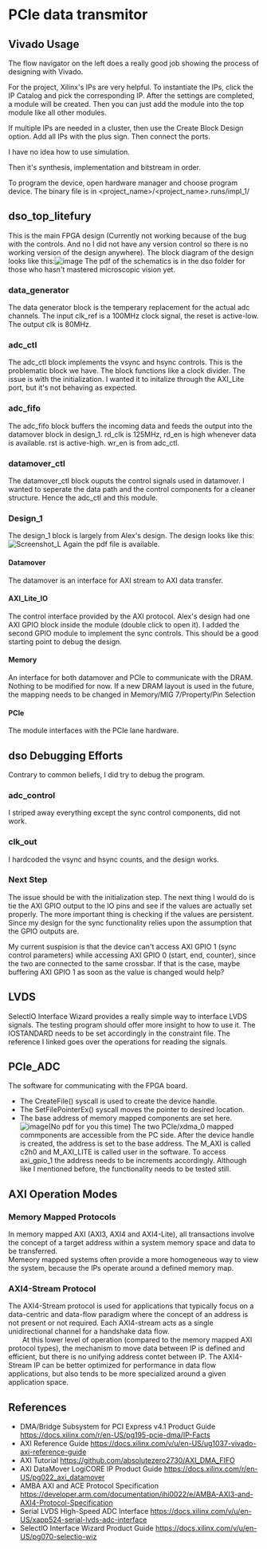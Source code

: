 # PCIe data transmitor

## Vivado Usage
The flow navigator on the left does a really good job showing the process of designing with Vivado.

For the project, Xilinx's IPs are very helpful. To instantiate the IPs, click the IP Catalog and pick the corresponding IP. After the settings are completed, a module will be created. Then you can just add the module into the top module like all other modules.

If multiple IPs are needed in a cluster, then use the Create Block Design option. Add all IPs with the plus sign. Then connect the ports.

I have no idea how to use simulation.

Then it's synthesis, implementation and bitstream in order.

To program the device, open hardware manager and choose program device. The binary file is in \<project_name>/\<project_name>.runs/impl_1/

## dso_top_litefury
This is the main FPGA design (Currently not working because of the bug with the controls. And no I did not have any version control so there is no working version of the design anywhere). The block diagram of the design looks like this:![image](https://user-images.githubusercontent.com/51343090/185215547-8ac685cd-4bcc-4998-a3dc-47e93bcaa42e.png) The pdf of the schematics is in the dso folder for those who hasn't mastered microscopic vision yet.

### data_generator
The data generator block is the temperary replacement for the actual adc channels. The input clk_ref is a 100MHz clock signal, the reset is active-low. The output clk is 80MHz.

### adc_ctl
The adc_ctl block implements the vsync and hsync controls. This is the problematic block we have. The block functions like a clock divider. The issue is with the initialization. I wanted it to initalize through the AXI_Lite port, but it's not behaving as expected.

### adc_fifo
The adc_fifo block buffers the incoming data and feeds the output into the datamover block in design_1. rd_clk is 125MHz, rd_en is high whenever data is available. rst is active-high. wr_en is from adc_ctl.

### datamover_ctl
The datamover_ctl block ouputs the control signals used in datamover. I wanted to seperate the data path and the control components for a cleaner structure. Hence the adc_ctl and this module.

### Design_1
The design_1 block is largely from Alex's design. The design looks like this:![Screenshot_L](https://user-images.githubusercontent.com/51343090/185234036-13743528-e00a-4822-bc62-336cb2c2ee45.png) Again the pdf file is available.
#### Datamover
The datamover is an interface for AXI stream to AXI data transfer.
#### AXI_Lite_IO

The control interface provided by the AXI protocol. Alex's design had one AXI GPIO block inside the module (double click to open it). I added the second GPIO module to implement the sync controls. This should be a good starting point to debug the design.

#### Memory

An interface for both datamover and PCIe to communicate with the DRAM. Nothing to be modified for now. If a new DRAM layout is used in the future, the mapping needs to be changed in Memory/MIG 7/Property/Pin Selection

#### PCIe

The module interfaces with the PCIe lane hardware.

## dso Debugging Efforts
Contrary to common beliefs, I did try to debug the program.
### adc_control

I striped away everything except the sync control components, did not work.
### clk_out

I hardcoded the vsync and hsync counts, and the design works.

### Next Step

The issue should be with the initialization step. The next thing I would do is tie the AXI GPIO output to the IO pins and see if the values are actually set properly. The more important thing is checking if the values are persistent. Since my design for the sync functionality relies upon the assumption that the GPIO outputs are.

My current suspision is that the device can't access AXI GPIO 1 (sync control parameters) while accessing AXI GPIO 0 (start, end, counter), since the two are connected to the same crossbar. If that is the case, maybe buffering AXI GPIO 1 as soon as the value is changed would help?

## LVDS
SelectIO Interface Wizard provides a really simple way to interface LVDS signals. The testing program should offer more insight to how to use it. The IOSTANDARD needs to be set accordingly in the constraint file. The reference I linked goes over the operations for reading the signals.

## PCIe_ADC
The software for communicating with the FPGA board.
* The CreateFile() syscall is used to create the device handle.
* The SetFilePointerEx() syscall moves the pointer to desired location.
* The base address of memory mapped components are set here.![image](https://user-images.githubusercontent.com/51343090/185429495-575a793a-a175-473a-930c-a8ac4e1b7f73.png)(No pdf for you this time) The two PCIe/xdma_0 mapped commponents are accessible from the PC side. After the device handle is created, the address is set to the base address. The M_AXI is called c2h0 and M_AXI_LITE is called user in the software. To access axi_gpio_1 the address needs to be increments accordingly. Although like I mentioned before, the functionality needs to be tested still.


## AXI Operation Modes
### Memory Mapped Protocols  
In memory mapped AXI (AXI3, AXI4 and AXI4-Lite), all transactions involve the concept of a target address within a system memory space and data to be transferred.  
Memeory mapped systems often provide a more homogeneous way to view the system, because the IPs operate around a defined memory map.
### AXI4-Stream Protocol  
The AXI4-Stream protocol is used for applications that typically focus on a data-centric and data-flow paradigm where the concept of an address is not present or not required. Each AXI4-stream acts as a single unidirectional channel for a handshake data flow.  
&ensp;&ensp;&ensp;&ensp;At this lower level of operation (compared to the memory mapped AXI protocol types), the mechanism to move data between IP is defined and efficient, but there is no unifying address contet between IP. The AXI4-Stream IP can be better optimized for performance in data flow applications, but also tends to be more specialized around a given application space.
  
## References
* DMA/Bridge Subsystem for PCI Express v4.1 Product Guide https://docs.xilinx.com/r/en-US/pg195-pcie-dma/IP-Facts
* AXI Reference Guide https://docs.xilinx.com/v/u/en-US/ug1037-vivado-axi-reference-guide
* AXI Tutorial https://github.com/absolutezero2730/AXI_DMA_FIFO
* AXI DataMover LogiCORE IP Product Guide https://docs.xilinx.com/r/en-US/pg022_axi_datamover
* AMBA AXI and ACE Protocol Specification https://developer.arm.com/documentation/ihi0022/e/AMBA-AXI3-and-AXI4-Protocol-Specification
* Serial LVDS High-Speed ADC Interface https://docs.xilinx.com/v/u/en-US/xapp524-serial-lvds-adc-interface
* SelectIO Interface Wizard Product Guide https://docs.xilinx.com/v/u/en-US/pg070-selectio-wiz
